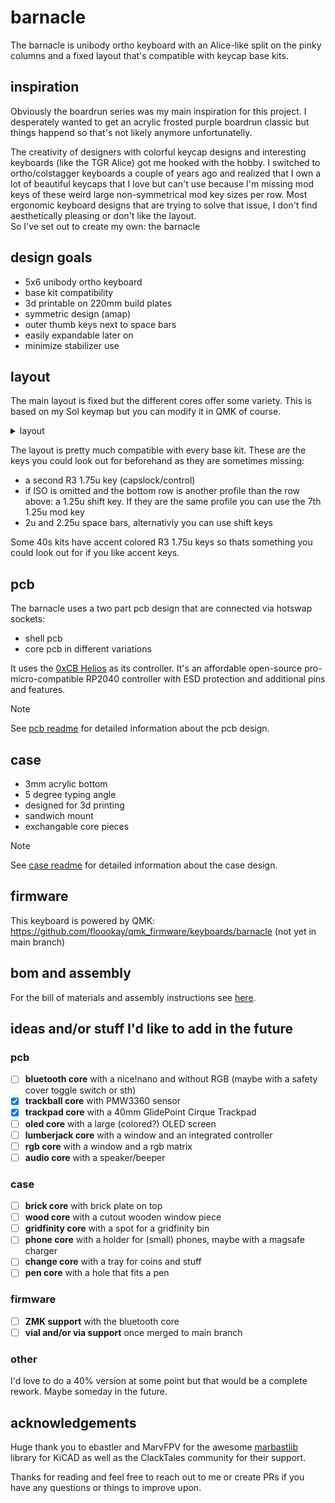 # barnacle

The barnacle is unibody ortho keyboard with an Alice-like split on the pinky columns and a fixed layout that's compatible with keycap base kits.

## inspiration

Obviously the boardrun series was my main inspiration for this project. I desperately wanted to get an acrylic frosted purple boardrun classic but things happend so that's not likely anymore unfortunatelly.

The creativity of designers with colorful keycap designs and interesting keyboards (like the TGR Alice) got me hooked with the hobby. I switched to ortho/colstagger keyboards a couple of years ago and realized that I own a lot of beautiful keycaps that I love but can't use because I'm missing mod keys of these weird large non-symmetrical mod key sizes per row. Most ergonomic keyboard designs that are trying to solve that issue, I don't find aesthetically pleasing or don't like the layout.  
So I've set out to create my own: the barnacle

## design goals

- 5x6 unibody ortho keyboard
- base kit compatibility
- 3d printable on 220mm build plates
- symmetric design (amap)
- outer thumb keys next to space bars
- easily expandable later on
- minimize stabilizer use

## layout

The main layout is fixed but the different cores offer some variety. This is based on my Sol keymap but you can modify it in QMK of course.
<details>
<summary>layout</summary>

![layout](./images/layout.png)
</details>

The layout is pretty much compatible with every base kit. These are the keys you could look out for beforehand as they are sometimes missing:
- a second R3 1.75u key (capslock/control)
- if ISO is omitted and the bottom row is another profile than the row above: a 1.25u shift key. If they are the same profile you can use the 7th 1.25u mod key
- 2u and 2.25u space bars, alternativly you can use shift keys

Some 40s kits have accent colored R3 1.75u keys so thats something you could look out for if you like accent keys.

## pcb

The barnacle uses a two part pcb design that are connected via hotswap sockets:  
- shell pcb
- core pcb in different variations

It uses the [0xCB Helios](https://keeb.supply/products/0xcb-helios) as its controller. It's an affordable open-source pro-micro-compatible RP2040 controller with ESD protection and additional pins and features.

> [!NOTE]
> See [pcb readme](./pcb/readme.md) for detailed information about the pcb design.

## case

- 3mm acrylic bottom
- 5 degree typing angle
- designed for 3d printing
- sandwich mount
- exchangable core pieces

> [!NOTE]
> See [case readme](./case/readme.md) for detailed information about the case design.

## firmware

This keyboard is powered by QMK: <https://github.com/floookay/qmk_firmware/keyboards/barnacle> (not yet in main branch)

## bom and assembly

For the bill of materials and assembly instructions see [here](./assembly.md).

## ideas and/or stuff I'd like to add in the future

### pcb

- [ ] **bluetooth core** with a nice!nano and without RGB (maybe with a safety cover toggle switch or sth)
- [x] **trackball core** with PMW3360 sensor
- [x] **trackpad core** with a 40mm GlidePoint Cirque Trackpad
- [ ] **oled core** with a large (colored?) OLED screen
- [ ] **lumberjack core** with a window and an integrated controller
- [ ] **rgb core** with a window and a rgb matrix
- [ ] **audio core** with a speaker/beeper

### case

- [ ] **brick core** with brick plate on top
- [ ] **wood core** with a cutout wooden window piece
- [ ] **gridfinity core** with a spot for a gridfinity bin
- [ ] **phone core** with a holder for (small) phones, maybe with a magsafe charger
- [ ] **change core** with a tray for coins and stuff
- [ ] **pen core** with a hole that fits a pen

### firmware

- [ ] **ZMK support** with the bluetooth core
- [ ] **vial and/or via support** once merged to main branch

### other

I'd love to do a 40% version at some point but that would be a complete rework. Maybe someday in the future.

## acknowledgements

Huge thank you to ebastler and MarvFPV for the awesome [marbastlib](https://github.com/ebastler/marbastlib) library for KiCAD as well as the ClackTales community for their support.

Thanks for reading and feel free to reach out to me or create PRs if you have any questions or things to improve upon.
